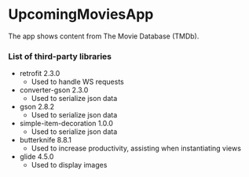 # UpcomingMoviesApp
The app shows content from The Movie Database (TMDb).

### List of third-party libraries
* retrofit 2.3.0
  - Used to handle WS requests
* converter-gson 2.3.0
  - Used to serialize json data
* gson 2.8.2
  - Used to serialize json data
* simple-item-decoration 1.0.0
  - Used to serialize json data
* butterknife 8.8.1
  - Used to increase productivity, assisting when instantiating views
* glide 4.5.0
  - Used to display images
